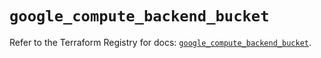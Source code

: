 # `google_compute_backend_bucket`

Refer to the Terraform Registry for docs: [`google_compute_backend_bucket`](https://registry.terraform.io/providers/hashicorp/google/6.48.0/docs/resources/compute_backend_bucket).
